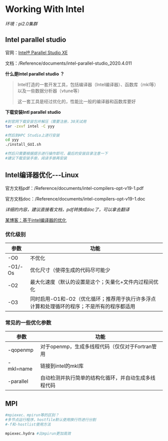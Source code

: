 # Working With Intel

*环境：pi2.0集群*

## Intel parallel studio

官网：[Intel® Parallel Studio XE](https://software.intel.com/content/www/us/en/develop/tools/parallel-studio-xe.html)

文档：/Reference/documents/intel-parallel-studio_2020.4.011

**什么是Intel parallel studio ？**

> Intel打造的一套开发工具，包括编译器（Intel编译器）、函数库（mkl等）以及一些数据分析器（vtune等）
>
> 这一套工具是经过优化的，性能比一般的编译器和函数库要好

**下载安装Intl parallel studio**

```bash
#到官网下载安装包并解压（需要注册，30天试用
tar -zxvf intel -C yyy

#然后到HPC Studio上进行安装
cd yyy
./install_GUI.sh

#然后只需要根据提示进行操作即可，最后的安装目录注意一下
#建议下载安装手册，阅读手册再安装
```



## Intel编译器优化---Linux

官方文档pdf：/Reference/documents/intel-compilers-opt-v19-1.pdf

官方文档doc：/Reference/documents/intel-compilers-opt-v19-1.doc

*详细的内容，建议直接看文档，pdf转换成doc了，可以拿去翻译*

[某博客：基于intel编译器的优化](https://blog.csdn.net/honey_yyang/article/details/7849013)

### 优化级别

| 参数    | 功能                                                         |
| ------- | ------------------------------------------------------------ |
| -O0     | 不优化                                                       |
| -O1/-Os | 优化尺寸（使得生成的代码尽可能少                             |
| -O2     | 最大化速度（默认的设置是这个；矢量化+文件内过程间优化        |
| -O3     | 同时启用-O1和-O2（优化循环；推荐用于执行许多浮点计算和处理循环的程序；不是所有的程序都适用 |

### 常见的一些优化参数

| 参数      | 功能                                                 |
| --------- | ---------------------------------------------------- |
| -qopenmp  | 对于openmp，生成多线程代码（仅仅对于Fortran管用      |
| -mkl=name | 链接到intel的mkl库                                   |
| -parallel | 自动检测并执行简单的结构化循环，并自动生成多线程代码 |



## MPI

```bash
#mpiexec、mpirun等的区别？
#多节点运行程序，hostfile默认使用换行符进行分割
#-f和-hostlist使用方法

mpiexec.hydra #比mpirun更加高效
```

